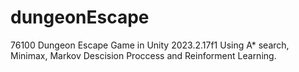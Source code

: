 # dungeonEscape
 76100
Dungeon Escape Game in Unity 2023.2.17f1
Using A* search, Minimax, Markov Descision Proccess and Reinforment Learning.
